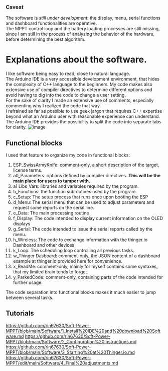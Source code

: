 ### Caveat
The software is _still under development_: the display, menu, serial functions and dashboard functionalities are operative.  
The MPPT control loop and the battery loading processes are still missing, since I am still in the process of analyzing the behavior of the hardware, before determining the best algorithm.

# Explanations about the software.
I like software being easy to read, close to natural language.  
The Arduino IDE is a very accessible development environment, that hides the complexity of C++ language to the beginners.
My code makes also extensive use of compiler directives to determine different options and avoid having to dig into the code to change a user setting.  
For the sake of clarity I made an extensive use of comments, especially commenting why I realized the code that way.  
I refrained as far as possible to use geek jargon that requires C++ expertise beyond what an Arduino user with reasonable experience can understand. 
The Arduino IDE provides the possibility to split the code into separate tabs for clarity.
![image](https://user-images.githubusercontent.com/14197155/105344771-a7737e80-5be3-11eb-8d53-a8eb8499e287.png)

## Functional blocks
I used that feature to organize my code in functional blocks:
1. ESP_SwissArmyKnife: comment-only, a short description of the target, license terms.
2. a0_Parameters: options defined by compiler directives. __This will be the main place for users to tamper with.__
3. a1 Libs_Vars: libraries and variables required by the program.
4. b_Functions: the function subroutines used by the program.
5. c_Setup: The setup process that runs once upon booting the ESP
6. d_Menu: The serial menu that can be used to adjust parameters and request some reports on the serial line.
7. e_Data: The main processing routine
8. f_Display: The code intended to display current information on the OLED displays
9. g_Serial: The code intended to issue the serial reports called by the menu.
10. h_Wireless: The code to exchange information with the thinger.io Dashboard and other devices
11. k_Loop: The scheduling loop controlling all previous tasks.
12. w_Thinger Dasboard:   comment-only, the JSON content of a dashboard example at thinger.io provided here for convenience.
13. x_ReadMe: comment-only, mainly for myself contains some syntaxes, that my limited brain tends to forget.
14. y_ParkedCode: comment-only, containing parts of the code intended for further usage. 

The code separation into functional blocks makes it much easier to jump between several tasks.

## Tutorials
https://github.com/rin67630/Soft-Power-MPPT/blob/main/Software/1_Install%20IDE%20and%20download%20Software.md
https://github.com/rin67630/Soft-Power-MPPT/blob/main/Software/2_Configuration%20Instructions.md
https://github.com/rin67630/Soft-Power-MPPT/blob/main/Software/3_Starting%20at%20Thinger.io.md
https://github.com/rin67630/Soft-Power-MPPT/edit/main/Software/4_Final%20adjustments.md

